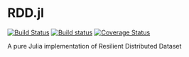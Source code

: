 # RDD.jl

[![Build Status](https://travis-ci.com/stomybexy/RDD.jl.svg?branch=master)](https://travis-ci.com/stomybexy/RDD.jl)
[![Build status](https://ci.appveyor.com/api/projects/status/7q9xnbe411uxj3fd/branch/master?svg=true)](https://ci.appveyor.com/project/stomybexy/rdd-jl/branch/master)
[![Coverage Status](https://coveralls.io/repos/github/stomybexy/RDD.jl/badge.svg?branch=master)](https://coveralls.io/github/stomybexy/RDD.jl?branch=master)

A pure Julia implementation of Resilient Distributed Dataset
